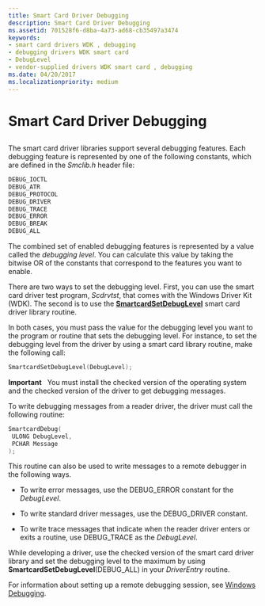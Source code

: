 ```yaml
---
title: Smart Card Driver Debugging
description: Smart Card Driver Debugging
ms.assetid: 701528f6-d8ba-4a73-ad68-cb35497a3474
keywords:
- smart card drivers WDK , debugging
- debugging drivers WDK smart card
- DebugLevel
- vendor-supplied drivers WDK smart card , debugging
ms.date: 04/20/2017
ms.localizationpriority: medium
---
```


# Smart Card Driver Debugging


## <span id="_ntovr_smart_card_driver_debugging"></span><span id="_NTOVR_SMART_CARD_DRIVER_DEBUGGING"></span>


The smart card driver libraries support several debugging features. Each debugging feature is represented by one of the following constants, which are defined in the *Smclib.h* header file:

```cpp
DEBUG_IOCTL
DEBUG_ATR
DEBUG_PROTOCOL
DEBUG_DRIVER
DEBUG_TRACE
DEBUG_ERROR
DEBUG_BREAK
DEBUG_ALL
```

The combined set of enabled debugging features is represented by a value called the *debugging level*. You can calculate this value by taking the bitwise OR of the constants that correspond to the features you want to enable.

There are two ways to set the debugging level. First, you can use the smart card driver test program, *Scdrvtst*, that comes with the Windows Driver Kit (WDK). The second is to use the [**SmartcardSetDebugLevel**](https://docs.microsoft.com/previous-versions/ff548960(v=vs.85)) smart card driver library routine.

In both cases, you must pass the value for the debugging level you want to the program or routine that sets the debugging level. For instance, to set the debugging level from the driver by using a smart card library routine, make the following call:

```cpp
SmartcardSetDebugLevel(DebugLevel);
```

**Important**   You must install the checked version of the operating system and the checked version of the driver to get debugging messages.

 

To write debugging messages from a reader driver, the driver must call the following routine:

```cpp
SmartcardDebug(
 ULONG DebugLevel,
 PCHAR Message
);
```

This routine can also be used to write messages to a remote debugger in the following ways.

-   To write error messages, use the DEBUG\_ERROR constant for the *DebugLevel*.

-   To write standard driver messages, use the DEBUG\_DRIVER constant.

-   To write trace messages that indicate when the reader driver enters or exits a routine, use DEBUG\_TRACE as the *DebugLevel*.

While developing a driver, use the checked version of the smart card driver library and set the debugging level to the maximum by using **SmartcardSetDebugLevel**(DEBUG\_ALL) in your *DriverEntry* routine.

For information about setting up a remote debugging session, see [Windows Debugging](https://docs.microsoft.com/windows-hardware/drivers/debugger/index).

 

 





